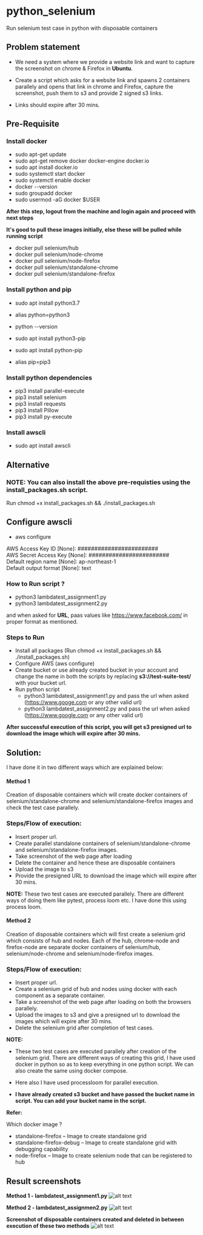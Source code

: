 # python_selenium
Run selenium test case in python with disposable containers


## Problem statement
- We need a system where we provide a website link and want to capture the screenshot on chrome & Firefox in **Ubuntu**.

- Create a script which asks for a website link and spawns 2 containers parallely and opens that link in chrome  and Firefox, capture the screenshot, push them to s3 and provide 2 signed s3 links.

- Links should expire after 30 mins.



## Pre-Requisite 

### Install docker

- sudo apt-get update
- sudo apt-get remove docker docker-engine docker.io
- sudo apt install docker.io
- sudo systemctl start docker
- sudo systemctl enable docker
- docker --version
- sudo groupadd docker
- sudo usermod -aG docker $USER

**After this step, logout from the machine and login again and proceed with next steps**

**It's good to pull these images initially, else these will be pulled while running script**

- docker pull selenium/hub
- docker pull selenium/node-chrome
- docker pull selenium/node-firefox
- docker pull selenium/standalone-chrome
- docker pull selenium/standalone-firefox



### Install python and pip 

- sudo apt install python3.7
- alias python=python3
- python --version 

- sudo apt install python3-pip
- sudo apt install python-pip
- alias pip=pip3


### Install python dependencies
- pip3 install parallel-execute
- pip3 install selenium
- pip3 install requests
- pip3 install Pillow
- pip3 install py-execute


### Install awscli
- sudo apt install awscli


## Alternative

### NOTE: You can also install the above pre-requisties using the install_packages.sh script.
Run chmod +x install_packages.sh && ./install_packages.sh 

## Configure awscli 

- aws configure

AWS Access Key ID [None]: ########################\
AWS Secret Access Key [None]: ########################\
Default region name [None]: ap-northeast-1\
Default output format [None]: text


### How to Run script ?
- python3 lambdatest_assignment1.py
- python3 lambdatest_assignment2.py

and when asked for **URL**, paas values like  https://www.facebook.com/ in proper format as mentioned.


### Steps to Run

- Install all packages (Run chmod +x install_packages.sh && ./install_packages.sh)
- Configure AWS (aws configure)
- Create bucket or use already created bucket in your account and change the name in both the scripts by replacing **s3://test-suite-test/** with your bucket url.
- Run python script 
  - python3 lambdatest_assignment1.py and pass the url when asked (https://www.googe.com or any other valid url)
  - python3 lambdatest_assignment2.py and pass the url when asked (https://www.google.com or any other valid url)



**After successful execution of this script, you will get s3 presigned url to download the image which will expire after 30 mins.**

## Solution:
I have done it in two different ways which are explained below: 


#### Method 1

Creation of disposable containers which will create docker containers of selenium/standalone-chrome and selenium/standalone-firefox images and check the test case parallely.


### Steps/Flow of execution:

- Insert proper url.
- Create parallel standalone containers of selenium/standalone-chrome and selenium/standalone-firefox images.
- Take screenshot of the web page after loading
- Delete the container and hence these are disposable containers
- Upload the image to s3
- Provide the presigned URL to download the image which will expire after 30 mins.  
  


**NOTE:** These two test cases are executed parallely. There are different ways of doing them like pytest, process loom etc. I have done this using process loom. 





#### Method 2

Creation of disposable containers which will first create a selenium grid which consists of hub and nodes. Each of the hub, chrome-node and firefox-node are separate docker containers of selenium/hub, selenium/node-chrome and selenium/node-firefox images.


### Steps/Flow of execution:

- Insert proper url.
- Create a selenium grid of hub and nodes using docker with each component as a separate container.
- Take a screenshot of the web page after loading on both the browsers parallely.
- Upload the images to s3 and give a presigned url to download the images which will expire after 30 mins.
- Delete the selenium grid after completion of test cases.

**NOTE:** 

- These two test cases are executed parallely after creation of the selenium grid. There are different ways of creating this grid, I have used docker in python so as to keep everything in one python script. We can also create the same using docker compose. 

- Here also I have used processloom for parallel execution. 

- **I have already created s3 bucket and have passed the bucket name in script. You can add your bucket name in the script.** 

**Refer:**

Which docker image ?

- standalone-firefox – Image to create standalone grid
- standalone-firefox-debug – Image to create standalone grid with debugging capability
- node-firefox – Image to create selenium node that can be registered to hub


## Result screenshots

**Method 1 - lambdatest_assignment1.py**
![alt text](https://github.com/sssachinsharma52/python_selenium/blob/master/Screenshot%20at%20Aug%2004%2015-34-20.png)

**Method 2 - lambdatest_assignmen2.py**
![alt text](https://github.com/sssachinsharma52/python_selenium/blob/master/Screenshot%20at%20Aug%2004%2015-36-05.png)

**Screenshot of disposable containers created and deleted in between execution of these two methods**
![alt text](https://github.com/sssachinsharma52/python_selenium/blob/master/Screenshot%20at%20Aug%2004%2016-09-36.png)



